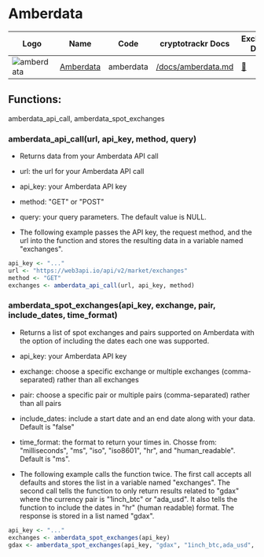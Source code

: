 # Amberdata

| Logo                                                                  | Name                                   | Code      | cryptotrackr Docs                                                                              | Exchange Docs                    | Source Code                                                                            |
|------------|------------|------------|--------------|------------|------------|
| ![amberdata](https://www.amberdata.io/hubfs/amberdata_logo_color.svg) | [Amberdata](https://www.amberdata.io/) | amberdata | [/docs/amberdata.md](https://github.com/TrevorFrench/cryptotrackr/blob/main/docs/amberdata.md) | [🏢](https://docs.amberdata.io/) | [/R/amberdata.R](https://github.com/TrevorFrench/cryptotrackr/blob/main/R/amberdata.R) |

## Functions:

amberdata_api_call, amberdata_spot_exchanges

### amberdata_api_call(url, api_key, method, query)

-   Returns data from your Amberdata API call

-   url: the url for your Amberdata API call

-   api_key: your Amberdata API key

-   method: "GET" or "POST"

-   query: your query parameters. The default value is NULL.

-   The following example passes the API key, the request method, and the url into the function and stores the resulting data in a variable named "exchanges".

``` r
api_key <- "..."
url <- "https://web3api.io/api/v2/market/exchanges"
method <- "GET"
exchanges <- amberdata_api_call(url, api_key, method)
```

### amberdata_spot_exchanges(api_key, exchange, pair, include_dates, time_format)

-   Returns a list of spot exchanges and pairs supported on Amberdata with the option of including the dates each one was supported.

-   api_key: your Amberdata API key

-   exchange: choose a specific exchange or multiple exchanges (comma-separated) rather than all exchanges

-   pair: choose a specific pair or multiple pairs (comma-separated) rather than all pairs

-   include_dates: include a start date and an end date along with your data. Default is "false"

-   time_format: the format to return your times in. Chosse from: "milliseconds", "ms", "iso", "iso8601", "hr", and "human_readable". Default is "ms".

-   The following example calls the function twice. The first call accepts all defaults and stores the list in a variable named "exchanges". The second call tells the function to only return results related to "gdax" where the currency pair is "1inch_btc" or "ada_usd". It also tells the function to include the dates in "hr" (human readable) format. The response is stored in a list named "gdax".

``` r
api_key <- "..."
exchanges <- amberdata_spot_exchanges(api_key)
gdax <- amberdata_spot_exchanges(api_key, "gdax", "1inch_btc,ada_usd", "true", "hr")
```

### 
